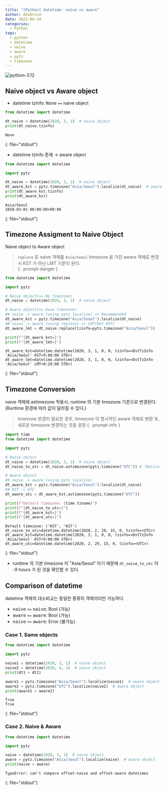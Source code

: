 ```yaml
---
title: "[Python] datetime: naive vs aware"
author: devbruce
date: 2023-04-24
categories:
  - Python
tags:
  - python
  - datetime
  - naive
  - aware
  - pytz
  - timezone
---
```


![python-3.12](https://img.shields.io/badge/python-3.12-blue.svg)

## Naive object vs Aware object

- datetime tzinfo: <kbd>None</kbd> `==` naive object

```python
from datetime import datetime

dt_naive = datetime(2020, 3, 1)  # naive object
print(dt_naive.tzinfo)
```

```text
None
```
{: file="stdout"}

- datetime tzinfo 존재 → aware object

```python
from datetime import datetime

import pytz

dt_naive = datetime(2020, 3, 1)  # naive object
dt_aware_kst = pytz.timezone("Asia/Seoul").localize(dt_naive)  # aware object
print(dt_aware_kst.tzinfo)
print(dt_aware_kst)
```

```text
Asia/Seoul
2020-03-01 00:00:00+09:00
```
{: file="stdout"}

## Timezone Assigment to Naive Object

Naive object to Aware object

> `replace` 로 naive 객체를 `Asia/Seoul` timezone 을 가진 aware 객체로 변경시 KST 가 아닌 LMT 기준이 된다.  
{: .prompt-danger }

```python
from datetime import datetime

import pytz

# Naive object(=> No timezone)
dt_naive = datetime(2020, 3, 1)  # naive object

# Aware object(=> have timezone)
## naive -> aware (using pytz localize) => Recommended
dt_aware_kst = pytz.timezone("Asia/Seoul").localize(dt_naive)
## naive -> aware (using replace) => LMT(Not KST)
dt_aware_lmt = dt_naive.replace(tzinfo=pytz.timezone("Asia/Seoul"))

print(f"{dt_aware_kst=}")
print(f"{dt_aware_lmt=}")
```

```text
dt_aware_kst=datetime.datetime(2020, 3, 1, 0, 0, tzinfo=<DstTzInfo 'Asia/Seoul' KST+9:00:00 STD>)
dt_aware_lmt=datetime.datetime(2020, 3, 1, 0, 0, tzinfo=<DstTzInfo 'Asia/Seoul' LMT+8:28:00 STD>)
```
{: file="stdout"}

## Timezone Conversion

naive 객체에 astimezone 적용시, runtime 의 기본 timezone 기준으로 변경된다.  
(Runtime 환경에 따라 값이 달라질 수 있다.)  

> timezone 변경이 필요한 경우, timezone 이 명시적인 aware 객체로 변환 후, 새로운 timezone 변경하는 것을 권장
{: .prompt-info }

```python
import time
from datetime import datetime

import pytz

# Naive object
dt_naive = datetime(2020, 3, 1)  # naive object
dt_naive_to_utc = dt_naive.astimezone(pytz.timezone("UTC")) # !Notice

# Aware object
## naive -> aware (using pytz localize)
dt_aware_kst = pytz.timezone("Asia/Seoul").localize(dt_naive)
## KST -> UTC
dt_aware_utc = dt_aware_kst.astimezone(pytz.timezone("UTC"))

print(f"Default timezone: {time.tzname}")
print(f"{dt_naive_to_utc=}")
print(f"{dt_aware_kst=}")
print(f"{dt_aware_utc=}")
```

```text
Default timezone: ('KST', 'KST')
dt_naive_to_utc=datetime.datetime(2020, 2, 29, 15, 0, tzinfo=<UTC>)
dt_aware_kst=datetime.datetime(2020, 3, 1, 0, 0, tzinfo=<DstTzInfo 'Asia/Seoul' KST+9:00:00 STD>)
dt_aware_utc=datetime.datetime(2020, 2, 29, 15, 0, tzinfo=<UTC>)
```
{: file="stdout"}

- runtime 의 기본 timezone 이 "Asia/Seoul" 이기 때문에 `dt_naive_to_utc` 이 -9 hours 가 된 것을 확인할 수 있다.

## Comparison of datetime

datetime 객체의 대소비교는 동일한 종류의 객체끼리만 가능하다.  

- <kbd>naive</kbd> `<=` <kbd>naive</kbd>: Bool (가능)
- <kbd>aware</kbd> `<=` <kbd>aware</kbd>: Bool (가능)
- <kbd>naive</kbd> `<=` <kbd>aware</kbd>: Error (불가능)

### Case 1. Same objects

```python
from datetime import datetime

import pytz

naive1 = datetime(2020, 3, 1)  # naive object
naive2 = datetime(2020, 4, 1)  # naive object
print(dt1 < dt2)

aware1 = pytz.timezone("Asia/Seoul").localize(naive1)  # aware object
aware2 = pytz.timezone("UTC").localize(naive2)  # aware object
print(aware1 < aware2)
```

```text
True
True
```
{: file="stdout"}

### Case 2. Naive & Aware

```python
from datetime import datetime

import pytz

naive = datetime(2020, 3, 1)  # naive object
aware = pytz.timezone("Asia/Seoul").localize(naive)  # aware object
print(naive < aware)
```

```text
TypeError: can't compare offset-naive and offset-aware datetimes
```
{: file="stdout"}
